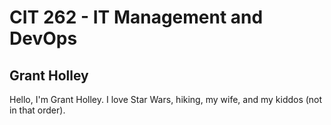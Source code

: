 # CIT 262 - IT Management and DevOps
## Grant Holley

Hello, I'm Grant Holley. I love Star Wars, hiking, my wife, and my kiddos (not in that order). 